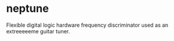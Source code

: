 # neptune
Flexible digital logic hardware frequency discriminator used as an extreeeeeme guitar tuner. 
